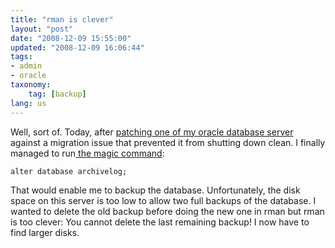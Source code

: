 ```yaml
---
title: "rman is clever"
layout: "post"
date: "2008-12-09 15:55:00"
updated: "2008-12-09 16:06:44"
tags:
- admin
- oracle
taxonomy:
    tag: [backup]
lang: us
---
```


Well, sort of. Today, after <a href="https://metalink.oracle.com/CSP/ui/index.html?mlrdu=%2Fmetalink%2Fplsql%2Ff%3Fp%3D130%3A14%3A1803355855427536666%3A%3A%3A%3Ap14_database_id%2Cp14_docid%2Cp14_show_header%2Cp14_show_help%2Cp14_black_frame%2Cp14_font%3ANOT%2C277710.1%2C1%2C1%2C1%2Chelvetica$&amp;version=html">patching one of my oracle database server</a> against a migration issue that prevented it from shutting down clean. I finally managed to run<a href="http://www.cuddletech.com/articles/oracle/node58.html"> the magic command</a>:


```
alter database archivelog;
```



That would enable me to backup the database. Unfortunately, the disk space on this server is too low to allow two full backups of the database. I wanted to delete the old backup before doing the new one in rman but rman is too clever: You cannot delete the last remaining backup! I now have to find larger disks.

